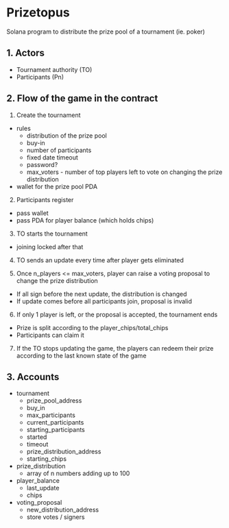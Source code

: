 # Prizetopus

Solana program to distribute the prize pool of a tournament (ie. poker)

## 1. Actors

- Tournament authority (TO)
- Participants (Pn)

## 2. Flow of the game in the contract

1. Create the tournament
  - rules
    - distribution of the prize pool
    - buy-in
    - number of participants
    - fixed date timeout
    - password?
    - max_voters - number of top players left to vote on changing the prize distribution
  - wallet for the prize pool PDA

2. Participants register
  - pass wallet
  - pass PDA for player balance (which holds chips)

3. TO starts the tournament
  - joining locked after that

4. TO sends an update every time after player gets eliminated 

5. Once n_players <= max_voters, player can raise a voting proposal to change the prize distribution
  - If all sign before the next update, the distribution is changed
  - If update comes before all participants join, proposal is invalid

6. If only 1 player is left, or the proposal is accepted, the tournament ends
  - Prize is split according to the player_chips/total_chips
  - Participants can claim it

7. If the TO stops updating the game, the players can redeem their prize according to the last known state of the game

## 3. Accounts

- tournament
  - prize_pool_address
  - buy_in
  - max_participants
  - current_participants
  - starting_participants
  - started
  - timeout
  - prize_distribution_address
  - starting_chips
- prize_distribution
  - array of n numbers adding up to 100
- player_balance
  - last_update
  - chips
- voting_proposal
  - new_distribution_address
  - store votes / signers